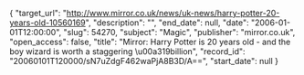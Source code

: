 {
  "target_url": "http://www.mirror.co.uk/news/uk-news/harry-potter-20-years-old-10560169", 
  "description": "", 
  "end_date": null, 
  "date": "2006-01-01T12:00:00", 
  "slug": 54270, 
  "subject": "Magic", 
  "publisher": "mirror.co.uk", 
  "open_access": false, 
  "title": "Mirror: Harry Potter is 20 years old - and the boy wizard is worth a staggering \u00a319billion", 
  "record_id": "20060101T120000/sN7uZdgF462waPjA8B3D/A==", 
  "start_date": null
}

